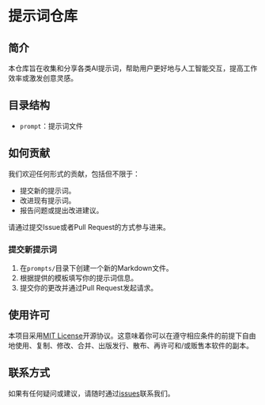# 提示词仓库

## 简介

本仓库旨在收集和分享各类AI提示词，帮助用户更好地与人工智能交互，提高工作效率或激发创意灵感。

## 目录结构

- `prompt`：提示词文件


## 如何贡献

我们欢迎任何形式的贡献，包括但不限于：
- 提交新的提示词。
- 改进现有提示词。
- 报告问题或提出改进建议。

请通过提交Issue或者Pull Request的方式参与进来。

### 提交新提示词

1. 在`prompts/`目录下创建一个新的Markdown文件。
2. 根据提供的模板填写你的提示词信息。
3. 提交你的更改并通过Pull Request发起请求。

## 使用许可

本项目采用[MIT License](LICENSE)开源协议。这意味着你可以在遵守相应条件的前提下自由地使用、复制、修改、合并、出版发行、散布、再许可和/或贩售本软件的副本。

## 联系方式

如果有任何疑问或建议，请随时通过[issues](../../issues)联系我们。